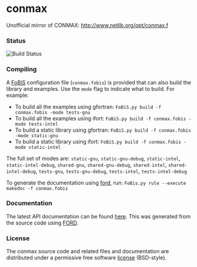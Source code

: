 # conmax

Unofficial mirror of CONMAX: http://www.netlib.org/opt/conmax.f


### Status

![Build Status](https://github.com/jacobwilliams/conmax/actions/workflows/CI.yml/badge.svg)

### Compiling

A [FoBiS](https://github.com/szaghi/FoBiS) configuration file (`conmax.fobis`) is provided that can also build the library and examples. Use the `mode` flag to indicate what to build. For example:

  * To build all the examples using gfortran: `FoBiS.py build -f conmax.fobis -mode tests-gnu`
  * To build all the examples using ifort:    `FoBiS.py build -f conmax.fobis -mode tests-intel`
  * To build a static library using gfortran: `FoBiS.py build -f conmax.fobis -mode static-gnu`
  * To build a static library using ifort:    `FoBiS.py build -f conmax.fobis -mode static-intel`

  The full set of modes are: `static-gnu`, `static-gnu-debug`, `static-intel`, `static-intel-debug`, `shared-gnu`, `shared-gnu-debug`, `shared-intel`, `shared-intel-debug`, `tests-gnu`, `tests-gnu-debug`, `tests-intel`, `tests-intel-debug`

  To generate the documentation using [ford](https://github.com/Fortran-FOSS-Programmers/ford), run: ```FoBis.py rule --execute makedoc -f conmax.fobis```

### Documentation

The latest API documentation can be found [here](http://jacobwilliams.github.io/conmax/). This was generated from the source code using [FORD](https://github.com/Fortran-FOSS-Programmers/ford).

### License

The conmax source code and related files and documentation are distributed under a permissive free software [license](https://github.com/jacobwilliams/conmax/blob/master/LICENSE) (BSD-style).
